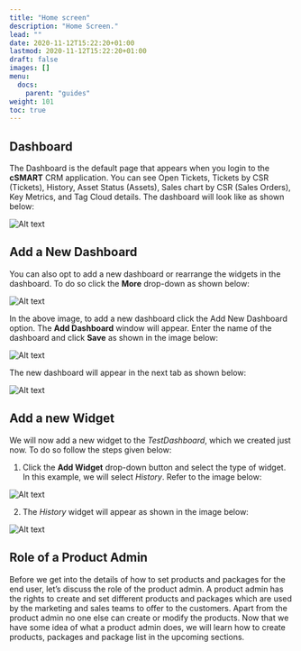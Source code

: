 ```yaml
---
title: "Home screen"
description: "Home Screen."
lead: ""
date: 2020-11-12T15:22:20+01:00
lastmod: 2020-11-12T15:22:20+01:00
draft: false
images: []
menu:
  docs:
    parent: "guides"
weight: 101
toc: true
---
```


## Dashboard

The Dashboard is the default page that appears when you login to the **cSMART** CRM application. You can see Open Tickets, Tickets by CSR (Tickets), History, Asset Status (Assets), Sales chart by CSR (Sales Orders), Key Metrics, and Tag Cloud details. The dashboard will look like as shown below:

![Alt text](/images/dashboard.png "Dashboard")

## Add a New Dashboard
You can also opt to add a new dashboard or rearrange the widgets in the dashboard. To do so click the **More** drop-down as shown below:

![Alt text](/images/dashboard1.png "Dashboard")

In the above image, to add a new dashboard click the Add New Dashboard option. The **Add Dashboard** window will appear. Enter the name of the dashboard and click **Save** as shown in the image below:

![Alt text](/images/dashboard2.png "Dashboard")

The new dashboard will appear in the next tab as shown below:

![Alt text](/images/dashboard3.png "Dashboard")

## Add a new Widget

We will now add a new widget to the <i>TestDashboard</i>, which we created just now. To do so follow the steps given below:

1. Click the **Add Widget** drop-down button and select the type of widget. In this example, we will select *History*. Refer to the image below:

![Alt text](/images/dashboard4.png "Dashboard")

2. The *History* widget will appear as shown in the image below:

![Alt text](/images/dashboard5.png "Dashboard")

## Role of a Product Admin
Before we get into the details of how to set products and packages for the end user, let’s discuss the role of the product admin. A product admin has the rights to create and set different products and packages which are used by the marketing and sales teams to offer to the customers. Apart from the product admin no one else can create or modify the products.
Now that we have some idea of what a product admin does, we will learn how to create products, packages and package list in the upcoming sections.
